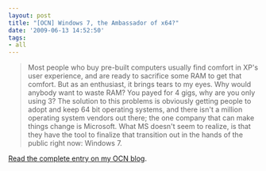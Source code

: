 ```yaml
---
layout: post
title: "[OCN] Windows 7, the Ambassador of x64?"
date: '2009-06-13 14:52:50'
tags:
- all
---
```


<blockquote>Most people who buy pre-built computers usually find comfort in XP's user experience, and are ready to sacrifice some RAM to get that comfort. But as an enthusiast, it brings tears to my eyes. Why would anybody want to waste RAM? You payed for 4 gigs, why are you only using 3? The solution to this problems is obviously getting people to adopt and keep 64 bit operating systems, and there isn't a million operating system vendors out there; the one company that can make things change is Microsoft. What MS doesn't seem to realize, is that they have the tool to finalize that transition out in the hands of the public right now: Windows 7.</blockquote>
<a href="http://www.overclock.net/blogs/max302/1091-windows-7-ambassador-x64.html">Read the complete entry on my OCN blog</a>.